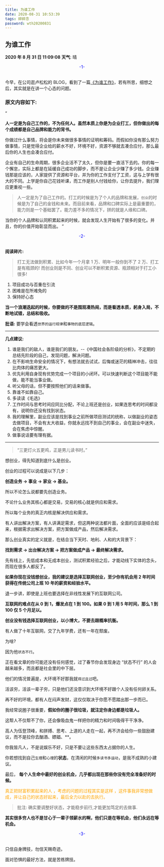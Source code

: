 ```yaml
---
title: 为谁工作
date: 2020-08-31 10:53:39
tags: 碎碎念
password: wth20200831
---
```


## 为谁工作

**2020 年 8 月 31 日 11:09:08** **天气**: 晴

<center><font color="blue">-1-</font></center><br/>

今早，在公司逛卢松松的 BLOG，看到了一篇[《为谁工作》](https://lusongsong.com/yulu/t/13564.html)，若有所思，细想之后，其实就是在讲一个心态的问题。

### 原文内容如下:

“

**人一定是为自己工作的，不为任何人。虽然本质上你是为企业打工，但你做出的每个成绩都是自己品牌和能力的背书。**

你做过什么事情，将会是你未来做很多事情的证明和筹码。而假如你没有那么努力做事情，只是觉得企业给的薪水不好，环境不好，资源不够就去凑合应付，那么最后你的人生也会凑合应付。

企业有自己的生命周期，很多企业活不了太久，但你是要一直活下去的。你的每一个懈怠，实际上都是在延缓自己成功的脚步，而不是让企业少赚了多少钱。企业赚钱那是应该的，人家提供了资源和平台，并为你的工作支付了工资，这与上学有很大的不同。上学是你自己花钱听课，而工作是别人付钱给你，让你去提升，我们理应更重视一些。

> 人一定是为了自己工作的。打工的时候是为了个人的品牌和发展，`创业`的时候是为了自己的金钱和未来。而目前来看，品牌和口碑实际上是最重要的，能力则是一个基础罢了。能力差不多的情况下，拼的就是人缘和口碑。

当你的个人品牌和认同积累起来的时候，就会发现人生开始有了很多的变化。并且，你的价值开始彰显而出。
”

<center><font color="blue">-2-</font></center><br/>

**阅读碎片:**

> 打工无法做到积累、比如今年一个月拿 1 万、明年一般你到不了 2 万、打工是有瓶颈的! 而创业则是不同、创业可以不断积累资源、瓶颈相对于打工小很多!

1. 项目成功与否重在引流
2. 困难是在所难免的
3. 保持好心态

**当一个浪潮迭起的时候，你要做的不是围观凑热闹，而是看透本质，躬身入局，不断地试错，总结和吸收。**

**批语:** 要学会看透`世界的运行规律`和`事物的底层逻辑`。

---

**几点建议:**

1. 谁是我们的敌人，谁是我们的朋友。--《中国社会各阶级的分析》，不定期的总结先阶段的自己，发现问题，解决问题。
2. 在不影响生命安全的情况下，有想法就去试试，后悔或迷茫的精神冲击，往往比肉体的痛苦更大。
3. 优先利用自身现有优势完成一个项目的小闭环。可以快速判断这个项目能不能做，能不能当事业做。
4. 听父母的话，但不要按照他们的话来做事。
5. 靠谁不如靠自己。
6. 多读读《毛选》
7. 工作时间与思考时间应同比分配，不论上班还是创业，如果连思考的时间都没有，说明你还没有找到状态。
8. 我的理解里，副业应该是找到事业之前所做项目测试的统称，以做副业的姿态去做项目，不会有太大收益，你就永远找不到自己的事业，会在副业中迷失，会在焦虑中惊醒。
9. 做事说话要有理有据。

---

> “三更灯火五更鸡，正是男儿读书时。”

想创业，得先知道到底什么是创业。

创业的过程可以说成是以下几步：

**创造业务 → 事业 → 家业 → 基业。**

所以不论怎么说都要先创造业务。

不论什么业务其核心都是交易，交易的核心就是供应和需求。

所以每个业务的真正内核是解决供应和需求。

有人讲出解决方案，有人讲满足需求，但这两种说法都片面，全面的应该是结合起来，根据需求出解决方案，把方案做成产品，然后解决需求。

那么创业真实的定义就是，在结合当下天时、地利、人和的大背景下：

**找到需求 → 出台解决方案 → 把方案做成产品 → 最终解决需求。**

先有线上，先低成本和无成本创业，测试积累经验之后，才能动线下实体的念头，而现在很多人都反了。

**如果你现在没钱想创业，我的建议是选择互联网创业，至少你有机会用 2 年时间获得在传统公司上班 10 年的薪资和经验水平。**

退一步讲，即使是上班也要选择在非线性发展下的互联网公司。

**互联网的难点在从 0 到 1，爆发点在 1 到 100。如果 0 到 1 用 5 年时间，那么 1 到 100 仅 5 个月足以。**

**创业没有钱选择互联网创业，以小博大，不要去跟概率抗衡。**

有人做了十年互联网，交了九年学费，还有一年在颓废。

为啥?

因为他`状态不行`。

正在看文章的你可能还没有任何感觉，过了春节你会发现身边 “状态不行” 的人会越来越多，而且都是社会里的中下层。

他们的情况普遍是，大环境不好那我就`得过且过`吧。

活该穷，活该一辈子穷，只是他们还没意识到大环境不好跟个人没有任何卵关系。

再不好的环境，都有人在闷声发财，这仅仅取决于你愿不愿踏出那一步而已。

我经常说圈子很重要，**假如你的圈子很垃圾，就注定你身边都是垃圾人。**

这帮人不仅帮不了你，还会像吸血鬼一样把你的精力和时间吸得干干净净。

高人为伍登顶峰，和拼搏、思考、上道的人走在一起，再不济会给你一些鼓励建议，而不是拉你去酗酒、嫖娼、\*\*。

你我皆凡人，不是说娱乐不好，只是不要让这些东西太占据你的人生。

你若想找到自己`生理`和`心理`的**状态**，在清闲的时候`多读书多运动`，是我不成熟的小建议。

最后，
**每个人生命中最好的创业机会，几乎都出现在那些你没有完全准备好的时候。**

<font color="orange">真正把财富积累起来的人 ，考虑的问题的过程其实是这样 ，这件事我非常想做成，并让自己的状态好起来，最后全力以赴的去执行。</font>

> 批注: 确实要调整好状态，才能稳步前行,才能更加笃定的去做事.

**其实很多穷人也不是甘心于一辈子领薪水的啊，他们只是在等机会，他们永远在等机会。**

<center><font color="blue">-3-</font></center><br/>

只信自身牌技，勿信天赐奇迹。

面对恐惧的最好方法，就是苦练牌技。
